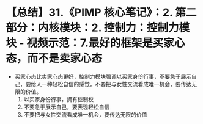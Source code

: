 # 【总结】31.《PIMP 核心笔记》：2. 第二部分：内核模块：2. 控制力：控制力模块 - 视频示范：7.最好的框架是买家心态，而不是卖家心态

-   买家心态比卖家心态更好，控制力模块强调以买家身份行事，不要急于展示自己，要给人一种轻松自信的感觉，不要把与女性交流看成唯一机会，要传达无限的价值。
    1.  以买家身份行事，拥有控制权
    2.  不要急于展示自己，要表现轻松自信
    3.  不要把与女性交流看成唯一机会，要传达无限的价值